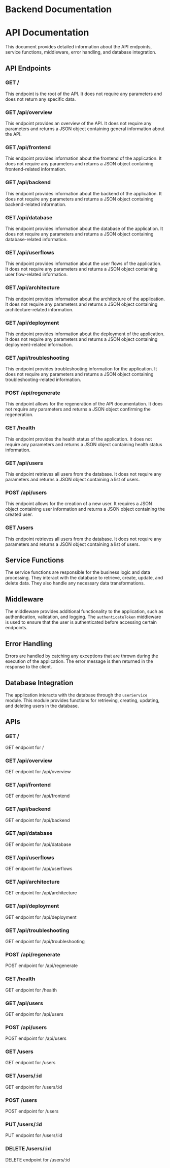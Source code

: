 # Backend Documentation

# API Documentation

This document provides detailed information about the API endpoints, service functions, middleware, error handling, and database integration.

## API Endpoints

### GET /

This endpoint is the root of the API. It does not require any parameters and does not return any specific data.

### GET /api/overview

This endpoint provides an overview of the API. It does not require any parameters and returns a JSON object containing general information about the API.

### GET /api/frontend

This endpoint provides information about the frontend of the application. It does not require any parameters and returns a JSON object containing frontend-related information.

### GET /api/backend

This endpoint provides information about the backend of the application. It does not require any parameters and returns a JSON object containing backend-related information.

### GET /api/database

This endpoint provides information about the database of the application. It does not require any parameters and returns a JSON object containing database-related information.

### GET /api/userflows

This endpoint provides information about the user flows of the application. It does not require any parameters and returns a JSON object containing user flow-related information.

### GET /api/architecture

This endpoint provides information about the architecture of the application. It does not require any parameters and returns a JSON object containing architecture-related information.

### GET /api/deployment

This endpoint provides information about the deployment of the application. It does not require any parameters and returns a JSON object containing deployment-related information.

### GET /api/troubleshooting

This endpoint provides troubleshooting information for the application. It does not require any parameters and returns a JSON object containing troubleshooting-related information.

### POST /api/regenerate

This endpoint allows for the regeneration of the API documentation. It does not require any parameters and returns a JSON object confirming the regeneration.

### GET /health

This endpoint provides the health status of the application. It does not require any parameters and returns a JSON object containing health status information.

### GET /api/users

This endpoint retrieves all users from the database. It does not require any parameters and returns a JSON object containing a list of users.

### POST /api/users

This endpoint allows for the creation of a new user. It requires a JSON object containing user information and returns a JSON object containing the created user.

### GET /users

This endpoint retrieves all users from the database. It does not require any parameters and returns a JSON object containing a list of users.

## Service Functions

The service functions are responsible for the business logic and data processing. They interact with the database to retrieve, create, update, and delete data. They also handle any necessary data transformations.

## Middleware

The middleware provides additional functionality to the application, such as authentication, validation, and logging. The `authenticateToken` middleware is used to ensure that the user is authenticated before accessing certain endpoints.

## Error Handling

Errors are handled by catching any exceptions that are thrown during the execution of the application. The error message is then returned in the response to the client.

## Database Integration

The application interacts with the database through the `userService` module. This module provides functions for retrieving, creating, updating, and deleting users in the database.

## APIs

### GET /
GET endpoint for /

### GET /api/overview
GET endpoint for /api/overview

### GET /api/frontend
GET endpoint for /api/frontend

### GET /api/backend
GET endpoint for /api/backend

### GET /api/database
GET endpoint for /api/database

### GET /api/userflows
GET endpoint for /api/userflows

### GET /api/architecture
GET endpoint for /api/architecture

### GET /api/deployment
GET endpoint for /api/deployment

### GET /api/troubleshooting
GET endpoint for /api/troubleshooting

### POST /api/regenerate
POST endpoint for /api/regenerate

### GET /health
GET endpoint for /health

### GET /api/users
GET endpoint for /api/users

### POST /api/users
POST endpoint for /api/users

### GET /users
GET endpoint for /users

### GET /users/:id
GET endpoint for /users/:id

### POST /users
POST endpoint for /users

### PUT /users/:id
PUT endpoint for /users/:id

### DELETE /users/:id
DELETE endpoint for /users/:id
